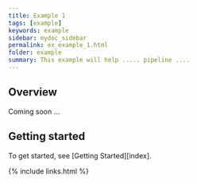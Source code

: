 ```yaml
---
title: Example 1
tags: [example]
keywords: example
sidebar: mydoc_sidebar
permalink: ex_example_1.html
folder: example
summary: This example will help ..... pipeline ....
---
```


## Overview

Coming soon ...

## Getting started

To get started, see [Getting Started][index].

{% include links.html %}
